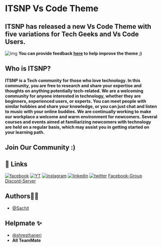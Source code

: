 
# ITSNP Vs Code Theme

## ITSNP has released a new Vs Code Theme with **five variations** for Tech Geeks and Vs Code Users.

![img](https://cdn.discordapp.com/attachments/881148108602503218/881828125082812466/theme_2.jpg)
**You can provide feedback [here](https://github.com/ASACHIT/itsnp-vscode-theme/issues) to help improve the theme ;)**

## Who is ITSNP?
**ITSNP is a Tech community for those who love technology. In this community, you are free to research and share your expertise and thoughts on anything potentially tech-related. We are a welcoming community for anyone interested in technology, whether they are beginners, experienced users, or experts. You can meet people with similar hobbies and share your knowledge, or you can just chat and listen to music with your online buddies. We are continually working to make our workplace a welcome and warm environment for newcomers. Several courses and events aimed at familiarizing newcomers with technology are held on a regular basis, which may assist you in getting started on your learning path.**
## Join Our Community :)


## 🔗 Links
[![facebook](https://img.shields.io/badge/Facebook-1877F2?style=for-the-badge&logo=facebook&logoColor=white)](https://tiny.cc/itsnpfb)
[![YT](https://img.shields.io/badge/YouTube-FF0000?style=for-the-badge&logo=youtube&logoColor=white)](https://tiny.cc/itsnpyt)
[![instagram](https://img.shields.io/badge/Instagram-E4405F?style=for-the-badge&logo=instagram&logoColor=white)](https://tiny.cc/itsnpig)
[![linkedin](https://img.shields.io/badge/linkedin-0A66C2?style=for-the-badge&logo=linkedin&logoColor=white)](https://www.linkedin.com/company/itsnporg/)
[![twitter](https://img.shields.io/badge/twitter-1DA1F2?style=for-the-badge&logo=twitter&logoColor=white)](https://tiny.cc/itsnptwitter)
[Facebook-Group](https://www.facebook.com/groups/techforimpact) 
[Discord-Server](https://tiny.cc/itsnpdiscord)

## Authors👨‍💻
- [@Sachit](https://github.com/ASACHIT)
## Helpmate ✨
- [@shresthaneri](https://github.com/shresthaneri)
- **All TeamMate**

  